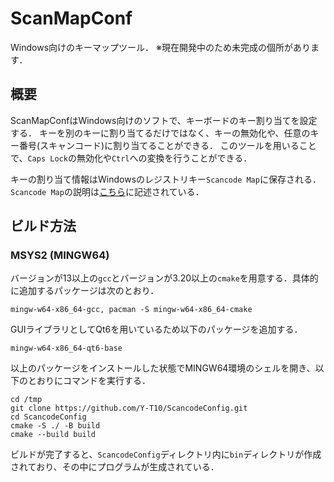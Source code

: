 # ScanMapConf
Windows向けのキーマップツール．
※現在開発中のため未完成の個所があります．

## 概要
ScanMapConfはWindows向けのソフトで、キーボードのキー割り当てを設定する．
キーを別のキーに割り当てるだけではなく、キーの無効化や、任意のキー番号(スキャンコード)に割り当てることができる．
このツールを用いることで、`Caps Lock`の無効化や`Ctrl`への変換を行うことができる．

キーの割り当て情報はWindowsのレジストリキー`Scancode Map`に保存される．
`Scancode Map`の説明は[こちら](https://learn.microsoft.com/ja-jp/windows-hardware/drivers/hid/keyboard-and-mouse-class-drivers#scan-code-mapper-for-keyboards)に記述されている．

## ビルド方法
### MSYS2 (MINGW64)
バージョンが13以上の`gcc`とバージョンが3.20以上の`cmake`を用意する．具体的に追加するパッケージは次のとおり．

```
mingw-w64-x86_64-gcc, pacman -S mingw-w64-x86_64-cmake
```

GUIライブラリとしてQt6を用いているため以下のパッケージを追加する．

```
mingw-w64-x86_64-qt6-base
```

以上のパッケージをインストールした状態でMINGW64環境のシェルを開き、以下のとおりにコマンドを実行する．

```
cd /tmp
git clone https://github.com/Y-T10/ScancodeConfig.git
cd ScancodeConfig
cmake -S ./ -B build
cmake --build build
```

ビルドが完了すると、`ScancodeConfig`ディレクトリ内に`bin`ディレクトリが作成されており、その中にプログラムが生成されている．